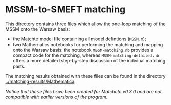 # MSSM-to-SMEFT matching
This directory contains three files which allow the one-loop matching of the MSSM onto the Warsaw basis:

- the Matchte model file containing all model defintions (`MSSM.m`);
- two Mathematics notebooks for performing the matching and mapping onto the Warsaw basis: the notebook `MSSM-matching.nb` provides a compact code for the matching, whereas `MSSM-matching-detailed.nb` offers a more detailed step-by-step discussion of the indiviual matching parts.

The matching results obtained with these files can be found in the directory [../matching-results/Mathematica](../matching-results/Mathematica).

*Notice that these files have been created for Matchete v0.3.0 and are not compatible with earlier versions of the program.*
